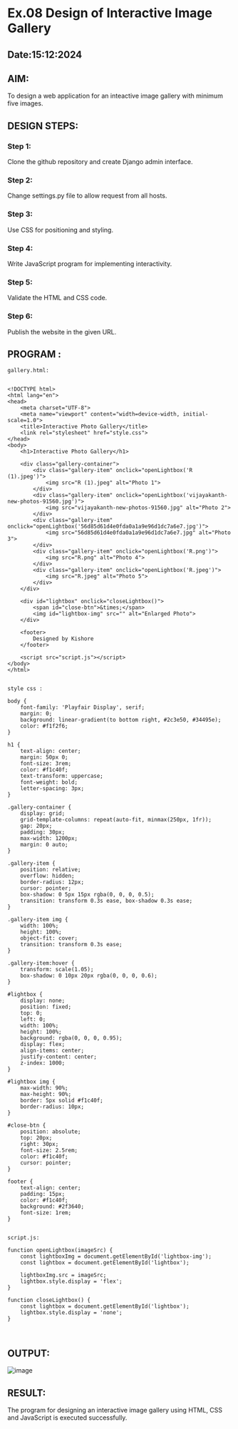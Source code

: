 # Ex.08 Design of Interactive Image Gallery
## Date:15:12:2024

## AIM:
To design a web application for an inteactive image gallery with minimum five images.

## DESIGN STEPS:

### Step 1:
Clone the github repository and create Django admin interface.

### Step 2:
Change settings.py file to allow request from all hosts.

### Step 3:
Use CSS for positioning and styling.

### Step 4:
Write JavaScript program for implementing interactivity.

### Step 5:
Validate the HTML and CSS code.

### Step 6:
Publish the website in the given URL.

## PROGRAM :
```
gallery.html:


<!DOCTYPE html>
<html lang="en">
<head>
    <meta charset="UTF-8">
    <meta name="viewport" content="width=device-width, initial-scale=1.0">
    <title>Interactive Photo Gallery</title>
    <link rel="stylesheet" href="style.css">
</head>
<body>
    <h1>Interactive Photo Gallery</h1>

    <div class="gallery-container">
        <div class="gallery-item" onclick="openLightbox('R (1).jpeg')">
            <img src="R (1).jpeg" alt="Photo 1">
        </div>
        <div class="gallery-item" onclick="openLightbox('vijayakanth-new-photos-91560.jpg')">
            <img src="vijayakanth-new-photos-91560.jpg" alt="Photo 2">
        </div>
        <div class="gallery-item" onclick="openLightbox('56d85d61d4e0fda0a1a9e96d1dc7a6e7.jpg')">
            <img src="56d85d61d4e0fda0a1a9e96d1dc7a6e7.jpg" alt="Photo 3">
        </div>
        <div class="gallery-item" onclick="openLightbox('R.png')">
            <img src="R.png" alt="Photo 4">
        </div>
        <div class="gallery-item" onclick="openLightbox('R.jpeg')">
            <img src="R.jpeg" alt="Photo 5">
        </div>
    </div>

    <div id="lightbox" onclick="closeLightbox()">
        <span id="close-btn">&times;</span>
        <img id="lightbox-img" src="" alt="Enlarged Photo">
    </div>

    <footer>
        Designed by Kishore
    </footer>

    <script src="script.js"></script>
</body>
</html>


style css :

body {
    font-family: 'Playfair Display', serif;
    margin: 0;
    background: linear-gradient(to bottom right, #2c3e50, #34495e);
    color: #f1f2f6;
}

h1 {
    text-align: center;
    margin: 50px 0;
    font-size: 3rem;
    color: #f1c40f;
    text-transform: uppercase;
    font-weight: bold;
    letter-spacing: 3px;
}

.gallery-container {
    display: grid;
    grid-template-columns: repeat(auto-fit, minmax(250px, 1fr));
    gap: 20px;
    padding: 30px;
    max-width: 1200px;
    margin: 0 auto;
}

.gallery-item {
    position: relative;
    overflow: hidden;
    border-radius: 12px;
    cursor: pointer;
    box-shadow: 0 5px 15px rgba(0, 0, 0, 0.5);
    transition: transform 0.3s ease, box-shadow 0.3s ease;
}

.gallery-item img {
    width: 100%;
    height: 100%;
    object-fit: cover;
    transition: transform 0.3s ease;
}

.gallery-item:hover {
    transform: scale(1.05);
    box-shadow: 0 10px 20px rgba(0, 0, 0, 0.6);
}

#lightbox {
    display: none;
    position: fixed;
    top: 0;
    left: 0;
    width: 100%;
    height: 100%;
    background: rgba(0, 0, 0, 0.95);
    display: flex;
    align-items: center;
    justify-content: center;
    z-index: 1000;
}

#lightbox img {
    max-width: 90%;
    max-height: 90%;
    border: 5px solid #f1c40f;
    border-radius: 10px;
}

#close-btn {
    position: absolute;
    top: 20px;
    right: 30px;
    font-size: 2.5rem;
    color: #f1c40f;
    cursor: pointer;
}

footer {
    text-align: center;
    padding: 15px;
    color: #f1c40f;
    background: #2f3640;
    font-size: 1rem;
}


script.js:

function openLightbox(imageSrc) {
    const lightboxImg = document.getElementById('lightbox-img');
    const lightbox = document.getElementById('lightbox');

    lightboxImg.src = imageSrc;
    lightbox.style.display = 'flex';
}

function closeLightbox() {
    const lightbox = document.getElementById('lightbox');
    lightbox.style.display = 'none';
}



```

## OUTPUT:
![image](https://github.com/user-attachments/assets/0bf932d7-a6a6-4aec-810e-67d092881d6d)


## RESULT:
The program for designing an interactive image gallery using HTML, CSS and JavaScript is executed successfully.
